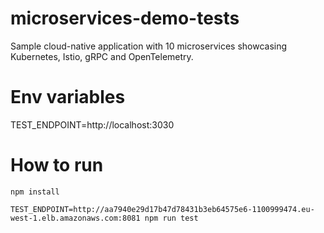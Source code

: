 # microservices-demo-tests
Sample cloud-native application with 10 microservices showcasing Kubernetes, Istio, gRPC and OpenTelemetry.

# Env variables
TEST_ENDPOINT=http://localhost:3030

# How to run
```shell
npm install

TEST_ENDPOINT=http://aa7940e29d17b47d78431b3eb64575e6-1100999474.eu-west-1.elb.amazonaws.com:8081 npm run test
```